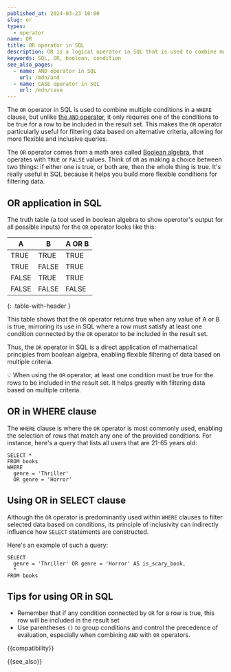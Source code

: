 ```yaml
---
published_at: 2024-03-23 10:00
slug: or
types:
  - operator
name: OR
title: OR operator in SQL
description: OR is a logical operator in SQL that is used to combine multiple conditions, typically used inside a WHERE clause.
keywords: SQL, OR, boolean, condition
see_also_pages:
  - name: AND operator in SQL
    url: /mdn/and
  - name: CASE operator in SQL
    url: /mdn/case
---
```


The `OR` operator in SQL is used to combine multiple conditions in a `WHERE` clause, but unlike [the `AND` operator](/mdn/and), it only requires one of the conditions to be true for a row to be included in the result set. This makes the `OR` operator particularly useful for filtering data based on alternative criteria, allowing for more flexible and inclusive queries.

The `OR` operator comes from a math area called [Boolean algebra](https://en.wikipedia.org/wiki/Boolean_algebra), that operates with `TRUE` or `FALSE` values. Think of `OR` as making a choice between two things: if either one is true, or both are, then the whole thing is true. It's really useful in SQL because it helps you build more flexible conditions for filtering data.

## OR application in SQL

The truth table (a tool used in boolean algebra to show operotor's output for all possible inputs) for the `OR` operator looks like this:

| A     | B     | A OR B  |
|-------|-------|---------|
| TRUE  | TRUE  | TRUE    |
| TRUE  | FALSE | TRUE    |
| FALSE | TRUE  | TRUE    |
| FALSE | FALSE | FALSE   |
{: .table-with-header }

This table shows that the `OR` operator returns true when any value of A or B is true, mirroring its use in SQL where a row must satisfy at least one condition connected by the `OR` operator to be included in the result set.

Thus, the `OR` operator in SQL is a direct application of mathematical principles from boolean algebra, enabling flexible filtering of data based on multiple criteria.

:bulb: When using the `OR` operator, at least one condition must be true for the rows to be included in the result set. It helps greatly with filtering data based on multiple criteria.

## OR in WHERE clause

The `WHERE` clause is where the `OR` operator is most commonly used, enabling the selection of rows that match any one of the provided conditions. For instance, here's a query that lists all users that are 21-65 years old:

~~~pgsql
SELECT *
FROM books
WHERE
  genre = 'Thriller'
  OR genre = 'Horror'
~~~

## Using OR in SELECT clause

Although the `OR` operator is predominantly used within `WHERE` clauses to filter selected data based on conditions, its principle of inclusivity can indirectly influence how `SELECT` statements are constructed.

Here's an example of such a query:

~~~pgsql
SELECT
  genre = 'Thriller' OR genre = 'Horror' AS is_scary_book,
  *
FROM books
~~~

## Tips for using OR in SQL

* Remember that if any condition connected by `OR` for a row is true, this row will be included in the result set
* Use parentheses `()` to group conditions and control the precedence of evaluation, especially when combining `AND` with `OR` operators.

{{compatibility}}

{{see_also}}
